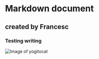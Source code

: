 # Markdown document
## created by Francesc
### Testing writing
![Image of yogitocat](https://octodex.github.com/yogitocat/)
